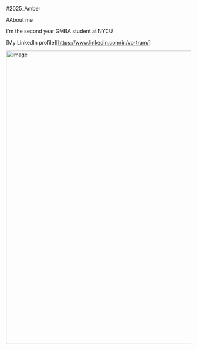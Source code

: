 #2025_Amber


#About me


I'm the second year GMBA student at NYCU

[My LinkedIn profile][https://www.linkedin.com/in/vo-tram/]

<img width="1530" height="800" alt="image" src="https://github.com/user-attachments/assets/1ab0d54f-9968-4370-8d28-cc00cda252f4" />

